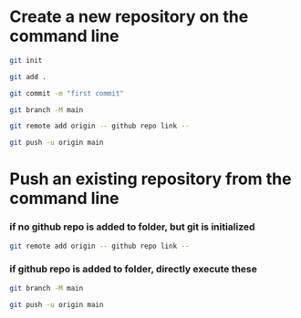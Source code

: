 # Create a new repository on the command line

```bash
git init
```

```bash
git add .
```

```bash
git commit -m "first commit"
```

```bash
git branch -M main
```

```bash
git remote add origin -- github repo link --
```

```bash
git push -u origin main
```

# Push an existing repository from the command line

### if no github repo is added to folder, but git is initialized

```bash
git remote add origin -- github repo link --
```

### if github repo is added to folder, directly execute these

```bash
git branch -M main
```

```bash
git push -u origin main
```
